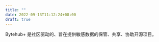 ```yaml
---
title: ""
date: 2022-09-13T11:12:24+08:00
draft: true
---
```


Bytehub+ 是社区驱动的、旨在提供敏感数据的保管、共享、协助开源项目。